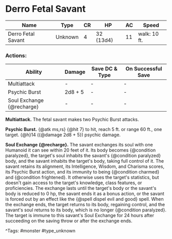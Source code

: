 # Derro Fetal Savant

| Name | Type | CR | HP | AC | Speed |
|------|------|----|----|----|-------|
| Derro Fetal Savant | Unknown | 4 | 32 (13d4) | 11 | walk: 10 ft. |

### Actions:

| Ability | Damage | Save DC & Type | On Successful Save |
|---------|--------|----------------|--------------------|
| Multiattack | - | - | - |
| Psychic Burst | 2d8 + 5 | - | - |
| Soul Exchange {@recharge} | - | - | - |


**Multiattack.** The fetal savant makes two Psychic Burst attacks.

**Psychic Burst.** {@atk ms,rs} {@hit 7} to hit, reach 5 ft. or range 60 ft., one target. {@h}14 ({@damage 2d8 + 5}) psychic damage.

**Soul Exchange {@recharge}.** The savant exchanges its soul with one Humanoid it can see within 20 feet of it. Its body becomes {@condition paralyzed}, the target's soul inhabits the savant's {@condition paralyzed} body, and the savant inhabits the target's body, taking full control of it. The savant retains its alignment, its Intelligence, Wisdom, and Charisma scores, its Psychic Burst action, and its immunity to being {@condition charmed} and {@condition frightened}. It otherwise uses the target's statistics, but doesn't gain access to the target's knowledge, class features, or proficiencies. The exchange lasts until the target's body or the savant's body is reduced to 0 hp, the savant ends it as a bonus action, or the savant is forced out by an effect like the {@spell dispel evil and good} spell. When the exchange ends, the target returns to its body, regaining control, and the savant's soul returns to its body, which is no longer {@condition paralyzed}. The target is immune to this savant's Soul Exchange for 24 hours after succeeding on the saving throw or after the exchange ends.

^Tags: #monster #type_unknown